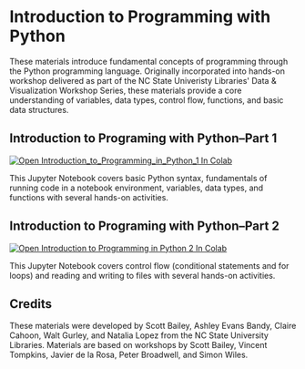 # Introduction to Programming with Python

These materials introduce fundamental concepts of programming through the Python programming language. Originally incorporated into hands-on workshop delivered as part of the NC State Univeristy Libraries' Data & Visualization Workshop Series, these materials provide a core understanding of variables, data types, control flow, functions, and basic data structures.

## Introduction to Programing with Python–Part 1

[![Open Introduction_to_Programming_in_Python_1 In Colab](https://colab.research.google.com/assets/colab-badge.svg)](https://colab.research.google.com/drive/1tmMwxaE8WDeEl_41Mzb1gAnELsKMKODN?usp=sharing)

This Jupyter Notebook covers basic Python syntax, fundamentals of running code in a notebook environment, variables, data types, and functions with several hands-on activities.

## Introduction to Programing with Python–Part 2

[![Open Introduction to Programming in Python 2 In Colab](https://colab.research.google.com/assets/colab-badge.svg)](https://colab.research.google.com/drive/1huUJTxoyUYwhfuCJCKXMCLlIzdzxjkmc?usp=sharing)

This Jupyter Notebook covers control flow (conditional statements and for loops) and reading and writing to files with several hands-on activities.

## Credits

These materials were developed by Scott Bailey, Ashley Evans Bandy, Claire Cahoon, Walt Gurley, and Natalia Lopez from the NC State University Libraries. Materials are based on workshops by Scott Bailey, Vincent Tompkins, Javier de la Rosa, Peter Broadwell, and Simon Wiles.
